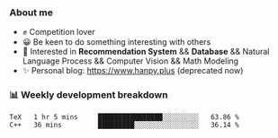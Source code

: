 ### About me

- ✊ Competition lover
- 😀 Be keen to do something interesting with others
- 🎈 Interested in **Recommendation System** && **Database** && Natural Language Process && Computer Vision && Math Modeling
- ✨ Personal blog: https://www.hanpy.plus (deprecated now)


### 📊 Weekly development breakdown
<!--START_SECTION:waka-->

```txt
TeX   1 hr 5 mins     ████████████████░░░░░░░░░   63.86 %
C++   36 mins         █████████░░░░░░░░░░░░░░░░   36.14 %
```

<!--END_SECTION:waka-->
